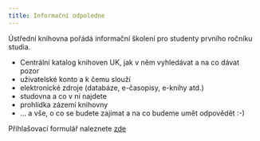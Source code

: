 ```yaml
---
title: Informační odpoledne
---
```


Ústřední knihovna pořádá informační školení pro studenty prvního ročníku studia. 

- Centrální katalog knihoven UK, jak v něm vyhledávat a na co dávat pozor
- uživatelské konto a k čemu slouží
- elektronické zdroje (databáze, e-časopisy, e-knihy atd.)
- studovna a co v ní najdete
- prohlídka zázemí knihovny
- ... a vše, o co se budete zajímat a na co budeme umět odpovědět :-) 

Přihlašovací formulář naleznete [zde](https://docs.google.com/forms/d/e/1FAIpQLSfM6lfWBA7Vd2OhmxPiKRy7XSfZPetPk4H6YZ331y2HhtUc0g/viewform?c=0&w=1)

